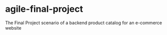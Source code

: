 # agile-final-project
The Final Project scenario of a backend product catalog for an e-commerce website
